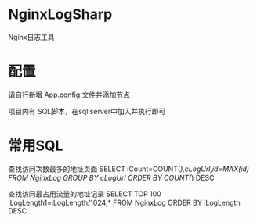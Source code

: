 # NginxLogSharp
Nginx日志工具

# 配置
请自行新增 App.config 文件并添加节点
<connectionStrings>
    <add name="SqlConnString" connectionString="server=.;database=Data;uid=sa;pwd=sa;Connection Timeout=30;Application Name=nginxlog" providerName="System.Data.SqlClient" />
</connectionStrings>

项目内有 SQL脚本，在sql server中加入并执行即可

# 常用SQL

查找访问次数最多的地址页面
SELECT iCount=COUNT(*),cLogUrl,id=MAX(id)
FROM NginxLog 
GROUP BY cLogUrl
ORDER BY COUNT(*) DESC

查找访问最占用流量的地址记录
SELECT TOP 100 iLogLength1=iLogLength/1024,* 
FROM NginxLog 
ORDER BY iLogLength DESC